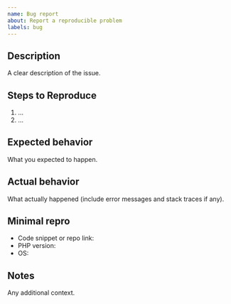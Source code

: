 ```yaml
---
name: Bug report
about: Report a reproducible problem
labels: bug
---
```


## Description
A clear description of the issue.

## Steps to Reproduce
1. …
2. …

## Expected behavior
What you expected to happen.

## Actual behavior
What actually happened (include error messages and stack traces if any).

## Minimal repro
- Code snippet or repo link:
- PHP version:
- OS:

## Notes
Any additional context.